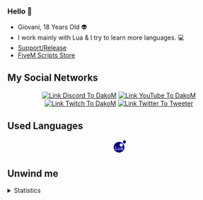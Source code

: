 ### Hello 👀

- Giovani, 18 Years Old 👽
- I work mainly with Lua & I try to learn more languages. 💻
- [Support/Release](https://discord.gg/EBfXQ94ewu)
- [FiveM Scripts Store](https://discord.gg/mUmeeUsFcU)

## My Social Networks

<p align="center">
<a href="https://discord.gg/EBfXQ94ewu" target="blank"><img align="center" src=https://cdn.jsdelivr.net/npm/simple-icons@v3/icons/discord.svg alt="Link Discord To DakoM" height="30" width="30"/></a>
<a href="https://www.youtube.com/c/DakoM/videos" target="blank"><img align="center" src=https://cdn.jsdelivr.net/npm/simple-icons@v3/icons/youtube.svg alt="Link YouTube To DakoM" height="30" width="30"/></a>
<a href="https://www.twitch.tv/dakooooom" target="blank"><img align="center" src=https://cdn.jsdelivr.net/npm/simple-icons@v3/icons/twitch.svg alt="Link Twitch To DakoM" height="30" width="30"/></a>
<a href="https://twitter.com/DakoooM" target="blank"><img align="center" src=https://cdn.jsdelivr.net/npm/simple-icons@v3/icons/twitter.svg alt="Link Twitter To Tweeter" height="30" width="30"/></a>
</p>
  
## Used Languages

<p align="center">
<a href="https://discord.gg/EBfXQ94ewu" target="blank"><img align="center" src=https://raw.githubusercontent.com/github/explore/80688e429a7d4ef2fca1e82350fe8e3517d3494d/topics/lua/lua.png alt="This is LUA" width="36"/></a>
</p>

## Unwind me

<details>
<summary>Statistics</summary>
  
[![Top Langs](https://github-readme-stats.vercel.app/api/top-langs/?username=DakoooM&theme=dark)](https://github.com/DakoooM?tab=repositories)
  
</details>
